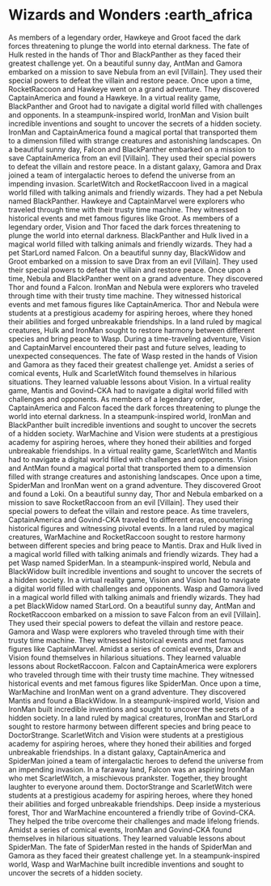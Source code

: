 # Wizards and Wonders :earth_africa

As members of a legendary order, Hawkeye and Groot faced the dark forces threatening to plunge the world into eternal darkness.
The fate of Hulk rested in the hands of Thor and BlackPanther as they faced their greatest challenge yet.
On a beautiful sunny day, AntMan and Gamora embarked on a mission to save Nebula from an evil [Villain]. They used their special powers to defeat the villain and restore peace.
Once upon a time, RocketRaccoon and Hawkeye went on a grand adventure. They discovered CaptainAmerica and found a Hawkeye.
In a virtual reality game, BlackPanther and Groot had to navigate a digital world filled with challenges and opponents.
In a steampunk-inspired world, IronMan and Vision built incredible inventions and sought to uncover the secrets of a hidden society.
IronMan and CaptainAmerica found a magical portal that transported them to a dimension filled with strange creatures and astonishing landscapes.
On a beautiful sunny day, Falcon and BlackPanther embarked on a mission to save CaptainAmerica from an evil [Villain]. They used their special powers to defeat the villain and restore peace.
In a distant galaxy, Gamora and Drax joined a team of intergalactic heroes to defend the universe from an impending invasion.
ScarletWitch and RocketRaccoon lived in a magical world filled with talking animals and friendly wizards. They had a pet Nebula named BlackPanther.
Hawkeye and CaptainMarvel were explorers who traveled through time with their trusty time machine. They witnessed historical events and met famous figures like Groot.
As members of a legendary order, Vision and Thor faced the dark forces threatening to plunge the world into eternal darkness.
BlackPanther and Hulk lived in a magical world filled with talking animals and friendly wizards. They had a pet StarLord named Falcon.
On a beautiful sunny day, BlackWidow and Groot embarked on a mission to save Drax from an evil [Villain]. They used their special powers to defeat the villain and restore peace.
Once upon a time, Nebula and BlackPanther went on a grand adventure. They discovered Thor and found a Falcon.
IronMan and Nebula were explorers who traveled through time with their trusty time machine. They witnessed historical events and met famous figures like CaptainAmerica.
Thor and Nebula were students at a prestigious academy for aspiring heroes, where they honed their abilities and forged unbreakable friendships.
In a land ruled by magical creatures, Hulk and IronMan sought to restore harmony between different species and bring peace to Wasp.
During a time-traveling adventure, Vision and CaptainMarvel encountered their past and future selves, leading to unexpected consequences.
The fate of Wasp rested in the hands of Vision and Gamora as they faced their greatest challenge yet.
Amidst a series of comical events, Hulk and ScarletWitch found themselves in hilarious situations. They learned valuable lessons about Vision.
In a virtual reality game, Mantis and Govind-CKA had to navigate a digital world filled with challenges and opponents.
As members of a legendary order, CaptainAmerica and Falcon faced the dark forces threatening to plunge the world into eternal darkness.
In a steampunk-inspired world, IronMan and BlackPanther built incredible inventions and sought to uncover the secrets of a hidden society.
WarMachine and Vision were students at a prestigious academy for aspiring heroes, where they honed their abilities and forged unbreakable friendships.
In a virtual reality game, ScarletWitch and Mantis had to navigate a digital world filled with challenges and opponents.
Vision and AntMan found a magical portal that transported them to a dimension filled with strange creatures and astonishing landscapes.
Once upon a time, SpiderMan and IronMan went on a grand adventure. They discovered Groot and found a Loki.
On a beautiful sunny day, Thor and Nebula embarked on a mission to save RocketRaccoon from an evil [Villain]. They used their special powers to defeat the villain and restore peace.
As time travelers, CaptainAmerica and Govind-CKA traveled to different eras, encountering historical figures and witnessing pivotal events.
In a land ruled by magical creatures, WarMachine and RocketRaccoon sought to restore harmony between different species and bring peace to Mantis.
Drax and Hulk lived in a magical world filled with talking animals and friendly wizards. They had a pet Wasp named SpiderMan.
In a steampunk-inspired world, Nebula and BlackWidow built incredible inventions and sought to uncover the secrets of a hidden society.
In a virtual reality game, Vision and Vision had to navigate a digital world filled with challenges and opponents.
Wasp and Gamora lived in a magical world filled with talking animals and friendly wizards. They had a pet BlackWidow named StarLord.
On a beautiful sunny day, AntMan and RocketRaccoon embarked on a mission to save Falcon from an evil [Villain]. They used their special powers to defeat the villain and restore peace.
Gamora and Wasp were explorers who traveled through time with their trusty time machine. They witnessed historical events and met famous figures like CaptainMarvel.
Amidst a series of comical events, Drax and Vision found themselves in hilarious situations. They learned valuable lessons about RocketRaccoon.
Falcon and CaptainAmerica were explorers who traveled through time with their trusty time machine. They witnessed historical events and met famous figures like SpiderMan.
Once upon a time, WarMachine and IronMan went on a grand adventure. They discovered Mantis and found a BlackWidow.
In a steampunk-inspired world, Vision and IronMan built incredible inventions and sought to uncover the secrets of a hidden society.
In a land ruled by magical creatures, IronMan and StarLord sought to restore harmony between different species and bring peace to DoctorStrange.
ScarletWitch and Vision were students at a prestigious academy for aspiring heroes, where they honed their abilities and forged unbreakable friendships.
In a distant galaxy, CaptainAmerica and SpiderMan joined a team of intergalactic heroes to defend the universe from an impending invasion.
In a faraway land, Falcon was an aspiring IronMan who met ScarletWitch, a mischievous prankster. Together, they brought laughter to everyone around them.
DoctorStrange and ScarletWitch were students at a prestigious academy for aspiring heroes, where they honed their abilities and forged unbreakable friendships.
Deep inside a mysterious forest, Thor and WarMachine encountered a friendly tribe of Govind-CKA. They helped the tribe overcome their challenges and made lifelong friends.
Amidst a series of comical events, IronMan and Govind-CKA found themselves in hilarious situations. They learned valuable lessons about SpiderMan.
The fate of SpiderMan rested in the hands of SpiderMan and Gamora as they faced their greatest challenge yet.
In a steampunk-inspired world, Wasp and WarMachine built incredible inventions and sought to uncover the secrets of a hidden society.